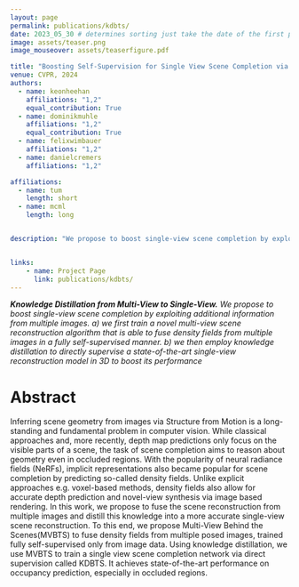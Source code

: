 ```yaml
---
layout: page
permalink: publications/kdbts/
date: 2023_05_30 # determines sorting just take the date of the first publication as YYYY_MM_DD
image: assets/teaser.png
image_mouseover: assets/teaserfigure.pdf

title: "Boosting Self-Supervision for Single View Scene Completion via Knowledge Distillation"
venue: CVPR, 2024
authors:
  - name: keonheehan
    affiliations: "1,2"
    equal_contribution: True
  - name: dominikmuhle
    affiliations: "1,2"
    equal_contribution: True
  - name: felixwimbauer
    affiliations: "1,2"
  - name: danielcremers
    affiliations: "1,2"

affiliations:
  - name: tum
    length: short
  - name: mcml
    length: long


description: "We propose to boost single-view scene completion by exploiting additional information from multiple images."


links:
    - name: Project Page
      link: publications/kdbts/
---
```


***Knowledge Distillation from Multi-View to Single-View.** We propose to boost single-view scene completion by exploiting additional information from multiple images. a) we first train a novel multi-view scene reconstruction algorithm that is able to fuse density fields from multiple images in a fully self-supervised manner. b) we then employ knowledge distillation to directly supervise a state-of-the-art single-view reconstruction model in 3D to boost its performance*

# Abstract

Inferring scene geometry from images via Structure from Motion is a long-standing and fundamental problem in computer vision. While classical approaches and, more recently, depth map predictions only focus on the visible parts of a scene, the task of scene completion aims to reason about geometry even in occluded regions. With the popularity of neural radiance fields (NeRFs), implicit representations also became popular for scene completion by predicting so-called density fields. Unlike explicit approaches e.g. voxel-based methods, density fields also allow for accurate depth prediction and novel-view synthesis via image based rendering. In this work, we propose to fuse the scene reconstruction from multiple images and distill this knowledge into a more accurate single-view scene reconstruction. To this end, we propose Multi-View Behind the Scenes(MVBTS) to fuse density fields from multiple posed images, trained fully self-supervised only from image data. Using knowledge distillation, we use MVBTS to train a single view scene completion network via direct supervision called KDBTS. It achieves state-of-the-art performance on occupancy prediction, especially in occluded regions.
